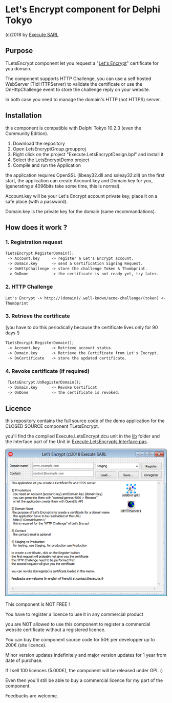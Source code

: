 # Let's Encrypt component for Delphi Tokyo
(c)2018 by [Execute SARL](http://www.execute.fr)

## Purpose

TLetsEncrypt component let you request a "[Let's Encrypt](https://letsencrypt.org/)" certificate for you domain.

The component supports HTTP Challenge, you can use a self hosted WebServer (TidHTTPServer) to validate the certificate or use the OnHttpChallenge event to store the challenge reply on your website.

In both case you need to manage the domain's HTTP (not HTTPS) server.

## Installation

this component is compatible with Delphi Tokyo 10.2.3 (even the Community Edition).

1. Download the repository
2. Open LetsEncryptGroup.groupproj
3. Right click on the project "Execute.LetsEncryptDesign.bpl" and install it
4. Select the LetsEncryptDemo project
5. Compile and run the Application

the application requires OpenSSL (libeay32.dll and ssleay32.dll)
on the first start, the application can create Account.key and Domain.key for you, (generating a 4096bits take some time, this is normal).

Account.key will be your Let's Encrypt account private key, place it on a safe place (with a password).

Domain.key is the private key for the domain (same recommandations).
	
## How does it work ?

### 1. Registration request
	TLetsEncrypt.RegisterDomain();
	 -> Account.key     -> register a Let's Encrypt account.
	 -> Domain.key      -> send a Certification Signing Request.
	 -> OnHttpChallenge -> store the challenge Token & Thumbprint.
	 -> OnDone          -> the certificate is not ready yet, try later.
### 2. HTTP Challenge
	Let's Encrypt -> http://(domain)/.well-known/acme-challenge/(token) <- Thumbprint
### 3. Retrieve the certificate
(you have to do this periodically  because the certificate lives only for 90 days !)

	TLetsEncrypt.RegisterDomain();
	 -> Account.key     -> Retrieve account status.
	 -> Domain.key      -> Retrieve the Certificate from Let's Encrypt.
	 -> OnCertificate   -> store the updated certificate.
### 4. Revoke certificate (if required)
	 TLetsEncrypt.UnRegisterDomain();
	 -> Domain.key      -> Revoke Certificat
	 -> OnDone          -> the certificate is revoked.
## Licence

this repository contains the full source code of the demo application for the CLOSED SOURCE component TLetsEncrypt.

you'll find the compiled Execute.LetsEncrypt.dcu unit in the [lib](/lib) folder and the Interface part of the Unit in [Execute.LetsEncrypts.Interface.pas](lib/Execute.LetsEncrypts.Interface.pas).

![screen](LetsEncrypt-Component.png)

This component is NOT FREE !

You have to register a licence to use it in any commercial product

you are NOT allowed to use this component to register a commercial website
certificate without a registered licence.

You can buy the component source code for 50&euro; per developper up to 200&euro; (site licence).

Minor version updates indefinitely and major version updates for 1 year from date of purchase.

If I sell 100 licences (5.000&euro;), the component will be released under GPL :)

Even then you'll still be able to buy a commercial licence for my part of the component.

Feedbacks are welcome.